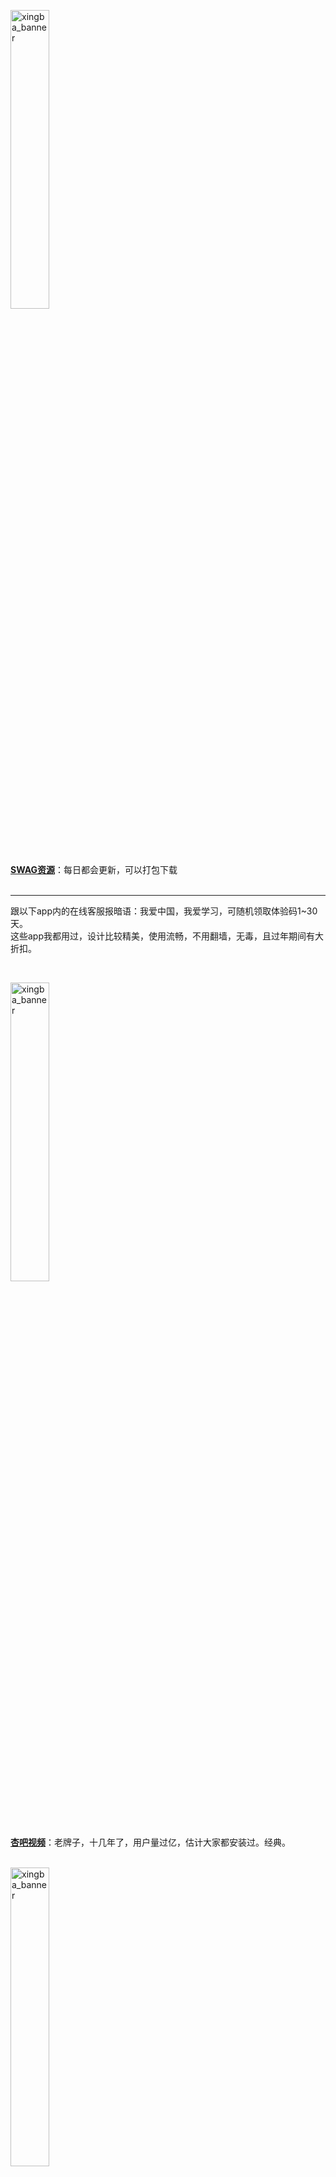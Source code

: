 <img width="35%" alt="xingba_banner" src="https://settings-gentlemansolo.vercel.app/img/swag_banner.jpg"><br>
**[SWAG资源](https://asdjkl7777.site/?r=888)**：每日都会更新，可以打包下载<br>
<br>

------

<p>跟以下app内的在线客服报暗语：我爱中国，我爱学习，可随机领取体验码1~30天。<br>
这些app我都用过，设计比较精美，使用流畅，不用翻墙，无毒，且过年期间有大折扣。</p>
<br>

<img width="35%" alt="xingba_banner" src="https://settings-gentlemansolo.vercel.app/img/xingba_banner.jpg"><br>
**[杏吧视频](https://a.xingba56.com/?_c=ltxb002)**：老牌子，十几年了，用户量过亿，估计大家都安装过。经典。<br>
<br>

<img width="35%" alt="xingba_banner" src="https://settings-gentlemansolo.vercel.app/img/xiuse_banner.jpg"><br>
**[秀色短视频](https://z.xiuse029.com/?_c=ltxs002)**：成人版抖音，很上头，根本停不下来。<br>
<br>

<img width="35%" alt="xingba_banner" src="https://settings-gentlemansolo.vercel.app/img/ccav_banner.jpg"><br>
**[CCAV丰富资讯](https://a.ccava4.com/?channel=ltccav002)**：名字很内涵，以各种猛料黑料为主，说不定哪天你就能看到某知名女星艳照、身边好友Luo拍……<br>
<br>

<img width="35%" alt="xingba_banner" src="https://settings-gentlemansolo.vercel.app/img/tangxin_banner.jpg"><br>
**[糖心成人VLog](https://z.tx5234.com/?_c=lttx002)**：原创多，福利姬自拍VLog，能定制私拍，Luo聊，有些给钱能约，得自己撩。<br>
<br>

<img width="35%" alt="xingba_banner" src="https://settings-gentlemansolo.vercel.app/img/51mh_banner.jpg"><br>
**[51漫画](https://z.51mh020.com/?_c=ltmh002)**：国内最顶尖最二次元的Se情漫画APP，无出其右。很全，很新，更新很快<br>
<br>

<img width="35%" alt="xingba_banner" src="https://settings-gentlemansolo.vercel.app/img/k9_banner.jpg"><br>
**[K9调教](https://z.k9sm13.com/?_c=ltk9002)**：听名字，懂的都懂。非字母圈的就别去了，免得 i 变成O<br>
<br>

<img width="35%" alt="xingba_banner" src="https://settings-gentlemansolo.vercel.app/img/huajiao_banner.jpg"><br>
**[花椒](https://hj05.me/?_c=lthj002)**：同城约Pao，还有空降嫩模<br>
<br>

<img width="35%" alt="xingba_banner" src="https://settings-gentlemansolo.vercel.app/img/kuaise_banner.jpg"><br>
**[快色](https://kuaise5.me/?channel=ltks002)**：成人版快手，很多让人兴奋短视频<br>
<br>
